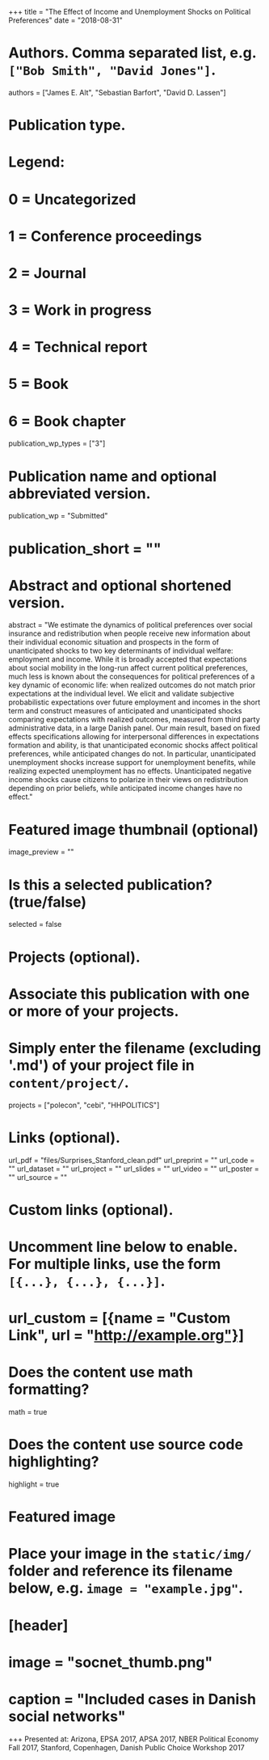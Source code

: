+++
title = "The Effect of Income and Unemployment Shocks on Political Preferences"
date = "2018-08-31"

# Authors. Comma separated list, e.g. `["Bob Smith", "David Jones"]`.
authors = ["James E. Alt", "Sebastian Barfort", "David D. Lassen"]

# Publication type.
# Legend:
# 0 = Uncategorized
# 1 = Conference proceedings
# 2 = Journal
# 3 = Work in progress
# 4 = Technical report
# 5 = Book
# 6 = Book chapter
publication_wp_types = ["3"]

# Publication name and optional abbreviated version.
publication_wp = "Submitted"
# publication_short = ""

# Abstract and optional shortened version.
abstract = "We estimate the dynamics of political preferences over social insurance and redistribution when people receive new information about their individual economic situation and prospects in the form of unanticipated shocks to two key determinants of individual welfare: employment and income. While it is broadly accepted that expectations about social mobility in the long-run affect current political preferences, much less is known about the consequences for political preferences of a key dynamic of economic life: when realized outcomes do not match prior expectations at the individual level. We elicit and validate subjective probabilistic expectations over future employment and incomes in the short term and construct measures of anticipated and unanticipated shocks comparing expectations with realized outcomes, measured from third party administrative data, in a large Danish panel. Our main result, based on fixed effects specifications allowing for interpersonal differences in expectations formation and ability, is that unanticipated economic shocks affect political preferences, while anticipated changes do not. In particular, unanticipated unemployment shocks increase support for unemployment benefits, while realizing expected unemployment has no effects. Unanticipated negative income shocks cause citizens to polarize in their views on redistribution depending on prior beliefs, while anticipated income changes have no effect."

# Featured image thumbnail (optional)
image_preview = ""

# Is this a selected publication? (true/false)
selected = false

# Projects (optional).
#   Associate this publication with one or more of your projects.
#   Simply enter the filename (excluding '.md') of your project file in `content/project/`.
projects = ["polecon", "cebi", "HHPOLITICS"]

# Links (optional).
url_pdf = "files/Surprises_Stanford_clean.pdf"
url_preprint = ""
url_code = ""
url_dataset = ""
url_project = ""
url_slides = ""
url_video = ""
url_poster = ""
url_source = ""

# Custom links (optional).
#   Uncomment line below to enable. For multiple links, use the form `[{...}, {...}, {...}]`.
# url_custom = [{name = "Custom Link", url = "http://example.org"}]

# Does the content use math formatting?
math = true

# Does the content use source code highlighting?
highlight = true

# Featured image
# Place your image in the `static/img/` folder and reference its filename below, e.g. `image = "example.jpg"`.
# [header]
# image = "socnet_thumb.png"
# caption = "Included cases in Danish social networks"

+++
Presented at: Arizona, EPSA 2017, APSA 2017, NBER Political Economy Fall 2017, Stanford, Copenhagen, Danish Public Choice Workshop 2017
